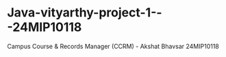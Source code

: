 # Java-vityarthy-project-1---24MIP10118
Campus Course &amp;  Records Manager (CCRM) - Akshat Bhavsar 24MIP10118
